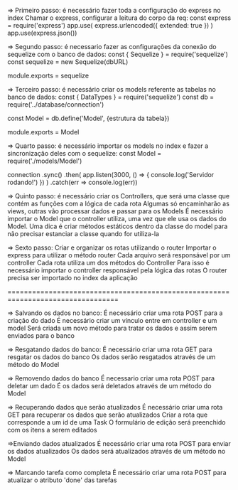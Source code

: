 => Primeiro passo: é necessário fazer toda a configuração do express no index
  Chamar o express, configurar a leitura do corpo da req:
    const express = require('express')
    app.use(
      express.urlencoded({
      extended: true
     })
    )
    app.use(express.json())



=> Segundo passo: é necessario fazer as configurações da conexão do sequelize com o banco de dados:
  const { Sequelize } = require('sequelize')
  const sequelize = new Sequelize(dbURL)

  module.exports = sequelize


=> Terceiro passo: é necessário criar os models referente as tabelas no banco de dados:
  const { DataTypes } = require('sequelize')
  const db = require('../database/connection')

  const Model = db.define('Model', {estrutura da tabela})

  module.exports = Model


=> Quarto passo: é necessário importar os models no index e fazer a sincronização deles com o sequelize:
  const Model = require('./models/Model')

  connection
  .sync()
  .then(
    app.listen(3000, () => {
      console.log('Servidor rodando!')
    })
  )
  .catch(err => console.log(err))

=> Quinto passo: é necessário criar os Controllers, que será uma classe que contém as funções com a lógica de cada rota
Algumas só encaminharão as views, outras vão processar dados e passar para os Models
É necessário importar o Model que o controller utiliza, uma vez que ele usa os dados do Model.
Uma dica é criar métodos estáticos dentro da classe do model para não precisar estanciar a classe quando for utiliza-la

=> Sexto passo: 
Criar e organizar os rotas utilizando o router
Importar o express para utilizar o método router
Cada arquivo será responsável por um controller
Cada rota utiliza um dos métodos do Controller
Para isso é necessário importar o controller responsável pela lógica das rotas
O router precisa ser importado no index da aplicação

=================================================================================

=> Salvando os dados no banco:
É necessário criar uma rota POST para a criação do dado
É necessário criar um vínculo entre em controller e um model
Será criada um novo método para tratar os dados e assim serem enviados para o banco

=> Resgatando dados do banco:
É necessário criar uma rota GET para resgatar os dados do banco
Os dados serão resgatados através de um método do Model

=> Removendo dados do banco
É necessario criar uma rota POST para deletar um dado
É os dados será deletados através de um método do Model

=> Recuperando dados que serão atualizados
É necessário criar uma rota GET para recuperar os dados que serão atualizados
Criar a rota que corresponde a um id de uma Task
O formulário de edição será preenchido com os itens a serem editados

=>Enviando dados atualizados
É necessário criar uma rota POST para enviar os dados atualizados
Os dados será atualizados através de um método no Model

=> Marcando tarefa como completa
É necessário criar uma rota POST para atualizar o atributo 'done' das tarefas



